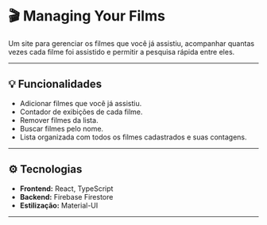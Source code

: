 # 🎬 Managing Your Films


Um site para gerenciar os filmes que você já assistiu, acompanhar quantas vezes cada filme foi assistido e permitir a pesquisa rápida entre eles.

---

## 💡 Funcionalidades

- Adicionar filmes que você já assistiu.
- Contador de exibições de cada filme.
- Remover filmes da lista.
- Buscar filmes pelo nome.
- Lista organizada com todos os filmes cadastrados e suas contagens.

---

## ⚙️ Tecnologias

- **Frontend:** React, TypeScript
- **Backend:** Firebase Firestore
- **Estilização:** Material-UI

---
